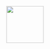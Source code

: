     
<div id="header" align="center">
  <img src="https://media.giphy.com/media/3o85xsrY5PHwMjtKz6/giphy.gif" width="100"/>
</div>
